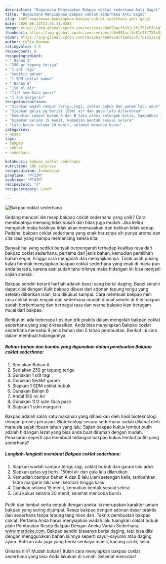 ```yaml
---
description: "Bagaimana Menyiapkan Bakpao coklat sederhana Anti Gagal"
title: "Bagaimana Menyiapkan Bakpao coklat sederhana Anti Gagal"
slug: 1407-bagaimana-menyiapkan-bakpao-coklat-sederhana-anti-gagal
date: 2020-08-22T14:45:11.938Z
image: https://img-global.cpcdn.com/recipes/a8e093acf3e81c3f/751x532cq70/bakpao-coklat-sederhana-foto-resep-utama.jpg
thumbnail: https://img-global.cpcdn.com/recipes/a8e093acf3e81c3f/751x532cq70/bakpao-coklat-sederhana-foto-resep-utama.jpg
cover: https://img-global.cpcdn.com/recipes/a8e093acf3e81c3f/751x532cq70/bakpao-coklat-sederhana-foto-resep-utama.jpg
author: Celia Bowman
ratingvalue: 3.9
reviewcount: 4
recipeingredient:
- " Bahan A"
- "250 gr tepung terigu"
- "1 sdt ragi"
- "Sedikit garam"
- "1 SDM coklat bubuk"
- " Bahan B"
- "150 ml Air"
- "11/2 sdm Gula pasir"
- "1 sdm margarin"
recipeinstructions:
- "Siapkan wadah campur terigu,ragi, coklat bubuk dan garam lalu aduk"
- "Siapkan gelas yg berisi 150ml air dan gula lalu dilarutkan"
- "Kemudian campur bahan A dan B lalu uleni setengah kalis, tambahkan 1sdm margarin lalu uleni kembali hingga kalis"
- "Diamkan selama 15 menit, kemudian bentuk sesuai selera"
- "Lalu kukus selama 20 menit, selamat mencoba bun👍"
categories:
- Resep
tags:
- bakpao
- coklat
- sederhana

katakunci: bakpao coklat sederhana 
nutrition: 296 calories
recipecuisine: Indonesian
preptime: "PT33M"
cooktime: "PT47M"
recipeyield: "3"
recipecategory: Lunch

---
```



![Bakpao coklat sederhana](https://img-global.cpcdn.com/recipes/a8e093acf3e81c3f/751x532cq70/bakpao-coklat-sederhana-foto-resep-utama.jpg)

Sedang mencari ide resep bakpao coklat sederhana yang unik? Cara membuatnya memang tidak susah dan tidak juga mudah. Jika keliru mengolah maka hasilnya tidak akan memuaskan dan bahkan tidak sedap. Padahal bakpao coklat sederhana yang enak harusnya sih punya aroma dan cita rasa yang mampu memancing selera kita.

Banyak hal yang sedikit banyak berpengaruh terhadap kualitas rasa dari bakpao coklat sederhana, pertama dari jenis bahan, kemudian pemilihan bahan segar, hingga cara mengolah dan menyajikannya. Tidak usah pusing kalau hendak menyiapkan bakpao coklat sederhana yang enak di mana pun anda berada, karena asal sudah tahu triknya maka hidangan ini bisa menjadi sajian spesial.

Bakpao sendiri berarti harfiah adalah baozi yang berisi daging. Baozi sendiri dapat diisi dengan Kulit bakpao dibuat dari adonan tepung terigu yang setelah diberikan isian, lalu dikukus sampai. Cara membuat bakpao mini rasa coklat enak empuk dan sederhana mudah dibuat sendiri di Kini bakpao sudah berkembang dan berbagai rasa dan warna bakpao kian beragam mulai dari bakpao.


Berikut ini ada beberapa tips dan trik praktis dalam mengolah bakpao coklat sederhana yang siap dikreasikan. Anda bisa menyiapkan Bakpao coklat sederhana memakai 9 jenis bahan dan 5 tahap pembuatan. Berikut ini cara dalam membuat hidangannya.

<!--inarticleads1-->

##### Bahan-bahan dan bumbu yang digunakan dalam pembuatan Bakpao coklat sederhana:

1. Sediakan  Bahan A
1. Sediakan 250 gr tepung terigu
1. Gunakan 1 sdt ragi
1. Gunakan Sedikit garam
1. Siapkan 1 SDM coklat bubuk
1. Gunakan  Bahan B
1. Ambil 150 ml Air
1. Gunakan 11/2 sdm Gula pasir
1. Siapkan 1 sdm margarin


Bakpao adalah salah satu makanan yang dihasilkan oleh hasil bioteknologi dengan proses peragian. Bioteknologi secara sederhana sudah dikenal oleh manusia sejak ribuan tahun yang lalu. Sajian bakpao kukus lembut putih adalah hidangan lezat yang bisa anda buat dirumah dengan mudah. Penasaran seperti apa membuat hidangan bakpao kukus lembut putih yang sederhana? 

<!--inarticleads2-->

##### Langkah-langkah membuat Bakpao coklat sederhana:

1. Siapkan wadah campur terigu,ragi, coklat bubuk dan garam lalu aduk
1. Siapkan gelas yg berisi 150ml air dan gula lalu dilarutkan
1. Kemudian campur bahan A dan B lalu uleni setengah kalis, tambahkan 1sdm margarin lalu uleni kembali hingga kalis
1. Diamkan selama 15 menit, kemudian bentuk sesuai selera
1. Lalu kukus selama 20 menit, selamat mencoba bun👍


Putih dan lembut serta empuk dengan aneka isi merupakan karakter umum bakpao yang sering dijumpai. Resep bakpao dengan adonan dasar praktis dan sederhana tanpa tepung tang mien dan. Teknik pembuatan bakpao coklat: Pertama Anda harus menyiapkan wadah lalu tuangkan coklat bubuk plain Pembuatan Resep Bakpao Dengan Aneka Varian Sederhana. www.merdeka.com. Bakpao sendiri biasanya berisi daging, tapi bisa diisi dengan menggunakan bahan lainnya seperti sayur-sayuran atau daging ayam. Bahkan ada juga yang berisi serikaya manis, kacang azuki, selai. 

Gimana nih? Mudah bukan? Itulah cara menyiapkan bakpao coklat sederhana yang bisa Anda lakukan di rumah. Selamat mencoba!
